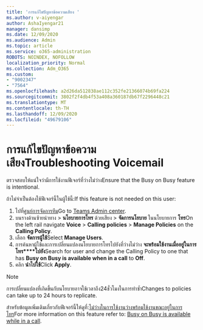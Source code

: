 ```yaml
---
title: 'การแก้ไขปัญหาข้อความเสียง '
ms.author: v-aiyengar
author: AshaIyengar21
manager: dansimp
ms.date: 12/09/2020
ms.audience: Admin
ms.topic: article
ms.service: o365-administration
ROBOTS: NOINDEX, NOFOLLOW
localization_priority: Normal
ms.collection: Adm_O365
ms.custom:
- "9002347"
- "7564"
ms.openlocfilehash: a2d26da512838ae112c352fe21366074b69fa224
ms.sourcegitcommit: 3802f2f4db4f53a408a360187db67f2296448c21
ms.translationtype: MT
ms.contentlocale: th-TH
ms.lasthandoff: 12/09/2020
ms.locfileid: "49679106"
---
```

# <a name="troubleshooting-voicemail"></a><span data-ttu-id="7277f-102">การแก้ไขปัญหาข้อความเสียง</span><span class="sxs-lookup"><span data-stu-id="7277f-102">Troubleshooting Voicemail</span></span>

<span data-ttu-id="7277f-103">ตรวจสอบให้แน่ใจว่ามีการใช้งานฟีเจอร์ที่ว่างไม่ว่าง</span><span class="sxs-lookup"><span data-stu-id="7277f-103">Ensure that the Busy on Busy feature is intentional.</span></span>

<span data-ttu-id="7277f-104">ถ้าไม่จำเป็นต้องใช้ฟีเจอร์นี้ในผู้ใช้นี้:</span><span class="sxs-lookup"><span data-stu-id="7277f-104">If this feature is not needed on this user:</span></span>

1. <span data-ttu-id="7277f-105">ไปที่[ศูนย์การจัดการทีม](https://admin.teams.microsoft.com/policies/calling)</span><span class="sxs-lookup"><span data-stu-id="7277f-105">Go to [Teams Admin center](https://admin.teams.microsoft.com/policies/calling).</span></span>
1. <span data-ttu-id="7277f-106">บนรางด้านซ้ายนำทาง  >  **นโยบายการโทร** ด้วยเสียง  >  **จัดการนโยบาย** ในนโยบายการ **โทร**</span><span class="sxs-lookup"><span data-stu-id="7277f-106">On the left rail navigate **Voice** > **Calling policies** > **Manage Policies** on the **Calling Policy**.</span></span>
1. <span data-ttu-id="7277f-107">เลือก **จัดการผู้ใช้**</span><span class="sxs-lookup"><span data-stu-id="7277f-107">Select **Manage Users**.</span></span>
1. <span data-ttu-id="7277f-108">การค้นหาผู้ใช้และการเปลี่ยนแปลงนโยบายการโทรไปยังที่ว่างไม่ว่าง **จะพร้อมใช้งานเมื่ออยู่ในการโทร\*\*\*\*ไปยัง**</span><span class="sxs-lookup"><span data-stu-id="7277f-108">Search for user and change the Calling Policy to one that has **Busy on Busy is available when in a call** to **Off**.</span></span>
1. <span data-ttu-id="7277f-109">คลิก **นำไปใช้**</span><span class="sxs-lookup"><span data-stu-id="7277f-109">Click **Apply**.</span></span>
> [!NOTE]
> <span data-ttu-id="7277f-110">การเปลี่ยนแปลงที่เกิดขึ้นกับนโยบายอาจใช้เวลาถึง24ชั่วโมงในการทำซ้ำ</span><span class="sxs-lookup"><span data-stu-id="7277f-110">Changes to policies can take up to 24 hours to replicate.</span></span>

<span data-ttu-id="7277f-111">สำหรับข้อมูลเพิ่มเติมเกี่ยวกับฟีเจอร์นี้ให้ดูที่:[ไม่ว่างในการใช้งานว่างพร้อมใช้งานขณะอยู่ในการโทร](https://docs.microsoft.com/microsoftteams/teams-calling-policy#busy-on-busy-is-available-while-in-a-call)</span><span class="sxs-lookup"><span data-stu-id="7277f-111">For more information on this feature refer to: [Busy on Busy is available while in a call](https://docs.microsoft.com/microsoftteams/teams-calling-policy#busy-on-busy-is-available-while-in-a-call).</span></span>

